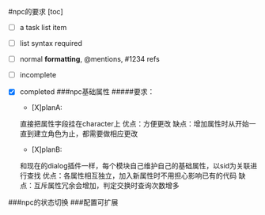 #npc的要求
[toc]
- [ ] a task list item
- [ ] list syntax required
- [ ] normal **formatting**, @mentions, #1234 refs
- [ ] incomplete
- [x] completed
###npc基础属性
#####要求：

	- [X]planA:

	直接把属性字段挂在character上
	优点：方便更改
	缺点：增加属性时从开始一直到建立角色为止，都需要做相应更改
	- [X]planB:

	和现在的dialog插件一样，每个模块自己维护自己的基础属性，以sid为关联进行查找
	优点：各属性相互独立，加入新属性时不用担心影响已有的代码
	缺点：互斥属性冗余会增加，判定交换时查询次数增多

###npc的状态切换
###配置可扩展
